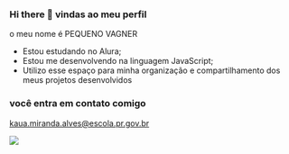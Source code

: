 ### Hi there 👋 vindas ao meu perfil

o meu nome é PEQUENO VAGNER 

- Estou estudando no Alura;
- Estou me desenvolvendo na linguagem JavaScript;
- Utilizo esse espaço para minha organização e compartilhamento dos meus projetos desenvolvidos


### você entra em contato comigo ###

kaua.miranda.alves@escola.pr.gov.br


![](https://media.tenor.com/9RCIDZjkhBsAAAAM/hamster-meme.gif)
